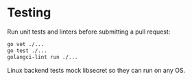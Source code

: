 # Testing

Run unit tests and linters before submitting a pull request:

```bash
go vet ./...
go test ./...
golangci-lint run ./...
```

Linux backend tests mock libsecret so they can run on any OS.
